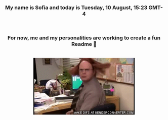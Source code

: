 


<div align="center">
<h3 >My name is Sofia and today is Tuesday, 10 August, 15:23 GMT-4</h3><br>
<h3 >For now, me and my personalities are working to create a fun Readme 👋
</h3><br>
<img src='img/dwight.gif' alt='working...'/>
</div>
